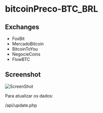 # bitcoinPreco-BTC_BRL

## Exchanges ##

* FoxBit
* MercadoBitcoin
* BitcoinToYou
* NegocieCoins
* FlowBTC

## Screenshot ##

![ScreenShot](https://i.imgur.com/JJT08wO.png)

Para atualizar os dados:

/api/update.php

